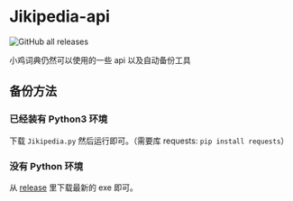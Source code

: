 # Jikipedia-api

![GitHub all releases](https://img.shields.io/github/downloads/PRO-2684/Jikipedia-api/total)

小鸡词典仍然可以使用的一些 api 以及自动备份工具

## 备份方法
### 已经装有 Python3 环境

下载 `Jikipedia.py` 然后运行即可。（需要库 requests: `pip install requests`）

### 没有 Python 环境

从 [release](https://github.com/PRO-2684/Jikipedia-api/releases/latest) 里下载最新的 exe 即可。
